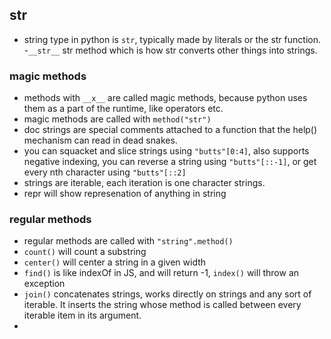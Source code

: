 ## str
- string type in python is `str`, typically made by literals or the str function.
-`__str__` str method which is how str converts other things into strings.

### magic methods
- methods with `__x__` are called magic methods, because python uses them as a part of the runtime, like operators etc.
- magic methods are called with `method("str")` 
- doc strings are special comments attached to a function that the help() mechanism can read in dead snakes.
- you can squacket and slice strings using `"butts"[0:4]`, also supports negative indexing, you can reverse a string using `"butts"[::-1]`, or get every nth character using `"butts"[::2]`
- strings are iterable, each iteration is one character strings.
- repr will show represenation of anything in string

### regular methods
- regular methods are called with `"string".method()`
- `count()` will count a substring
- `center()` will center a string in a given width
- `find()` is like indexOf in JS, and will return -1, `index()` will throw an exception
- `join()` concatenates strings, works directly on strings and any sort of iterable. It inserts the string whose method is called between every iterable item in its argument.  
- 
